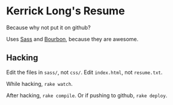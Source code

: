 # Kerrick Long's Resume

Because why not put it on github?

Uses [Sass](http://sass-lang.com/) and [Bourbon](http://bourbon.io), because
they are awesome.

## Hacking

Edit the files in `sass/`, not `css/`. Edit `index.html`, not `resume.txt`.

While hacking, `rake watch`.

After hacking, `rake compile`. Or if pushing to github, `rake deploy`.

